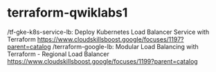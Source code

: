 # terraform-qwiklabs1
/tf-gke-k8s-service-lb: 
  Deploy Kubernetes Load Balancer Service with Terraform https://www.cloudskillsboost.google/focuses/1197?parent=catalog
/terraform-google-lb:
  Modular Load Balancing with Terraform - Regional Load Balancer https://www.cloudskillsboost.google/focuses/1199?parent=catalog
